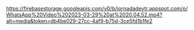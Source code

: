 


https://firebasestorage.googleapis.com/v0/b/jornadadevtr.appspot.com/o/WhatsApp%20Video%202023-03-29%20at%2020.04.52.mp4?alt=media&token=db4be029-27cc-4af9-b75d-3ce5fd1b1fe2
